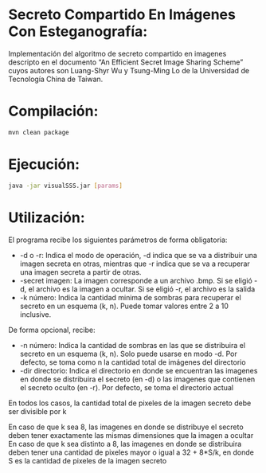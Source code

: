 # Secreto Compartido En Imágenes Con Esteganografía:

Implementación del algoritmo de secreto compartido en imagenes descripto en el documento “An Efficient Secret Image Sharing Scheme” cuyos
autores son Luang-Shyr Wu y Tsung-Ming Lo de la Universidad de Tecnología China de Taiwan.

# Compilación:

```bash
mvn clean package
```

# Ejecución:

```bash
java -jar visualSSS.jar [params] 
```

# Utilización:

El programa recibe los siguientes parámetros de forma obligatoria:

 - -d o -r: Indica el modo de operación, -d indica que se va a distribuir una imagen secreta en otras, mientras que -r indica que se va a recuperar una imagen secreta a partir de otras.
 - -secret imagen: La imagen corresponde a un archivo .bmp. Si se eligió -d, el archivo es la imagen a ocultar. Si se eligió -r, el archivo es la salida
 - -k número: Indica la cantidad minima de sombras para recuperar el secreto en un esquema (k, n). Puede tomar valores entre 2 a 10 inclusive.

De forma opcional, recibe:

 - -n número: Indica la cantidad de sombras en las que se distribuira el secreto en un esquema (k, n). Solo puede usarse en modo -d. Por defecto, se toma como n la cantidad total de imágenes del directorio
 - -dir directorio: Indica el directorio en donde se encuentran las imagenes en donde se distribuira el secreto (en -d) o las imagenes que contienen el secreto oculto (en -r). Por defecto, se toma el directorio actual


En todos los casos, la cantidad total de pixeles de la imagen secreto debe ser divisible por k

En caso de que k sea 8, las imagenes en donde se distribuye el secreto deben tener exactamente las mismas dimensiones que la imagen a ocultar
En caso de que k sea distinto a 8, las imagenes en donde se distribuira deben tener una cantidad de pixeles mayor o igual a 32 + 8*S/k, en donde S es la cantidad de pixeles de la imagen secreto


